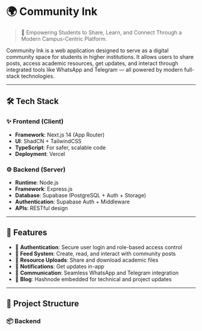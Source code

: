 # 🌍 Community Ink

> 🚀 Empowering Students to Share, Learn, and Connect Through a Modern Campus-Centric Platform.

Community Ink is a web application designed to serve as a digital community space for students in higher institutions. It allows users to share posts, access academic resources, get updates, and interact through integrated tools like WhatsApp and Telegram — all powered by modern full-stack technologies.

---

## 🛠️ Tech Stack

### ✨ Frontend (Client)
- **Framework**: Next.js 14 (App Router)
- **UI**: ShadCN + TailwindCSS
- **TypeScript**: For safer, scalable code
- **Deployment**: Vercel

### ⚙️ Backend (Server)
- **Runtime**: Node.js
- **Framework**: Express.js
- **Database**: Supabase (PostgreSQL + Auth + Storage)
- **Authentication**: Supabase Auth + Middleware
- **APIs**: RESTful design

---

## 🧩 Features

- 🔐 **Authentication**: Secure user login and role-based access control
- 📝 **Feed System**: Create, read, and interact with community posts
- 📂 **Resource Uploads**: Share and download academic files
- 📢 **Notifications**: Get updates in-app
- 💬 **Communication**: Seamless WhatsApp and Telegram integration
- 📰 **Blog**: Hashnode embedded for technical and project updates

---

## 🧱 Project Structure

### 📦 Backend

